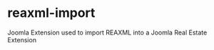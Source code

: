reaxml-import
=============

Joomla Extension used to import REAXML into a Joomla Real Estate Extension
